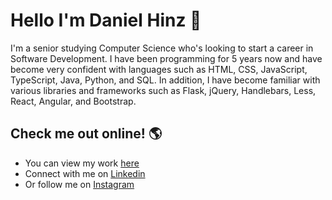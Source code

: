 # Hello I'm Daniel Hinz 👋

I'm a senior studying Computer Science who's looking to start a career in Software Development. I have been programming for 5 years now and have become very confident with languages such as HTML, CSS, JavaScript, TypeScript, Java, Python, and SQL. In addition, I have become familiar with various libraries and frameworks such as Flask, jQuery, Handlebars, Less, React, Angular, and Bootstrap.

## Check me out online! 🌎
- You can view my work <a href="http://www.hinzdaniel.com">here</a>
- Connect with me on <a href="https://linkedin.com/in/danielhinz/">Linkedin</a>
- Or follow me on <a href="https://www.instagram.com/d_hinz22/">Instagram</a> 
